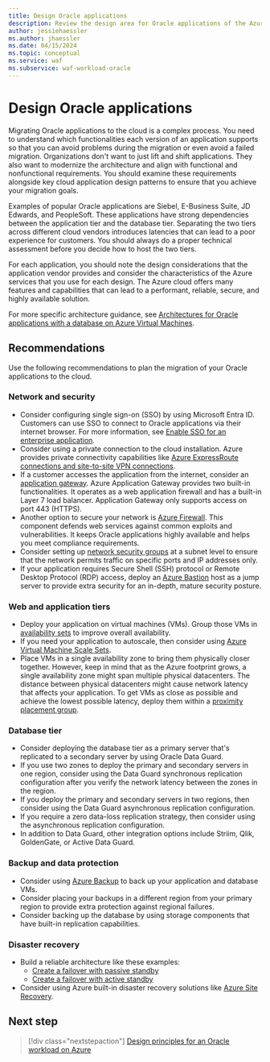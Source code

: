 ```yaml
---
title: Design Oracle applications
description: Review the design area for Oracle applications of the Azure Well-Architected Framework. See how to apply these principles to Oracle on Azure IaaS workloads.
author: jessiehaessler
ms.author: jhaessler
ms.date: 04/15/2024
ms.topic: conceptual
ms.service: waf
ms.subservice: waf-workload-oracle
---
```


# Design Oracle applications

Migrating Oracle applications to the cloud is a complex process. You need to understand which functionalities each version of an application supports so that you can avoid problems during the migration or even avoid a failed migration. Organizations don't want to just lift and shift applications. They also want to modernize the architecture and align with functional and nonfunctional requirements. You should examine these requirements alongside key cloud application design patterns to ensure that you achieve your migration goals.

Examples of popular Oracle applications are Siebel, E-Business Suite, JD Edwards, and PeopleSoft. These applications have strong dependencies between the application tier and the database tier. Separating the two tiers across different cloud vendors introduces latencies that can lead to a poor experience for customers. You should always do a proper technical assessment before you decide how to host the two tiers.

For each application, you should note the design considerations that the application vendor provides and consider the characteristics of the Azure services that you use for each design. The Azure cloud offers many features and capabilities that can lead to a performant, reliable, secure, and highly available solution.

For more specific architecture guidance, see [Architectures for Oracle applications with a database on Azure Virtual Machines](/azure/virtual-machines/workloads/oracle/deploy-application-oracle-database-azure).

## Recommendations

Use the following recommendations to plan the migration of your Oracle applications to the cloud.

### Network and security 

- Consider configuring single sign-on (SSO) by using Microsoft Entra ID. Customers can use SSO to connect to Oracle applications via their internet browser. For more information, see [Enable SSO for an enterprise application](/azure/active-directory/manage-apps/add-application-portal-setup-sso).
- Consider using a private connection to the cloud installation. Azure provides private connectivity capabilities like [Azure ExpressRoute connections and site-to-site VPN connections](/azure/expressroute/expressroute-connect-azure-to-public-cloud).
- If a customer accesses the application from the internet, consider an [application gateway](/azure/application-gateway/overview). Azure Application Gateway provides two built-in functionalities. It operates as a web application firewall and has a built-in Layer 7 load balancer. Application Gateway only supports access on port 443 (HTTPS).
- Another option to secure your network is [Azure Firewall](/azure/firewall/overview). This component defends web services against common exploits and vulnerabilities. It keeps Oracle applications highly available and helps you meet compliance requirements.
- Consider setting up [network security groups](/azure/virtual-network/network-security-groups-overview) at a subnet level to ensure that the network permits traffic on specific ports and IP addresses only.
- If your application requires Secure Shell (SSH) protocol or Remote Desktop Protocol (RDP) access, deploy an [Azure Bastion](/azure/bastion/bastion-overview) host as a jump server to provide extra security for an in-depth, mature security posture.

### Web and application tiers

- Deploy your application on virtual machines (VMs). Group those VMs in [availability sets](/azure/virtual-machines/availability-set-overview) to improve overall availability.
- If you need your application to autoscale, then consider using [Azure Virtual Machine Scale Sets](/azure/virtual-machine-scale-sets/overview).
- Place VMs in a single availability zone to bring them physically closer together. However, keep in mind that as the Azure footprint grows, a single availability zone might span multiple physical datacenters. The distance between physical datacenters might cause network latency that affects your application. To get VMs as close as possible and achieve the lowest possible latency, deploy them within a [proximity placement group](/azure/virtual-machine-scale-sets/proximity-placement-groups).

### Database tier
   
- Consider deploying the database tier as a primary server that's replicated to a secondary server by using Oracle Data Guard. 
- If you use two zones to deploy the primary and secondary servers in one region, consider using the Data Guard synchronous replication configuration after you verify the network latency between the zones in the region.
- If you deploy the primary and secondary servers in two regions, then consider using the Data Guard asynchronous replication configuration.
- If you require a zero data-loss replication strategy, then consider using the asynchronous replication configuration.
- In addition to Data Guard, other integration options include Striim, Qlik, GoldenGate, or Active Data Guard.

### Backup and data protection
   
- Consider using [Azure Backup](/azure/backup/backup-azure-vms-introduction) to back up your application and database VMs.
- Consider placing your backups in a different region from your primary region to provide extra protection against regional failures.
- Consider backing up the database by using storage components that have built-in replication capabilities.

### Disaster recovery
   
- Build a reliable architecture like these examples:
   - [Create a failover with passive standby](/azure/well-architected/oracle-iaas/optimize-business-continuity-disaster-recovery#create-a-failover-with-passive-standby) 
   - [Create a failover with active standby](/azure/well-architected/oracle-iaas/optimize-business-continuity-disaster-recovery#create-a-failover-with-active-standby)
- Consider using Azure built-in disaster recovery solutions like [Azure Site Recovery](/azure/site-recovery/site-recovery-overview).

## Next step

> [!div class="nextstepaction"]
> [Design principles for an Oracle workload on Azure](review-design-principles.md)